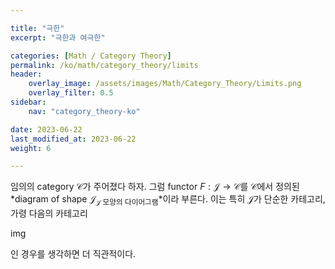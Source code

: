 ```yaml
---

title: "극한"
excerpt: "극한과 여극한"

categories: [Math / Category Theory]
permalink: /ko/math/category_theory/limits
header:
    overlay_image: /assets/images/Math/Category_Theory/Limits.png
    overlay_filter: 0.5
sidebar: 
    nav: "category_theory-ko"

date: 2023-06-22
last_modified_at: 2023-06-22
weight: 6

---
```


임의의 category $\mathcal{C}$가 주어졌다 하자. 그럼 functor $F:\mathcal{J}\rightarrow\mathcal{C}$를 $\mathcal{C}$에서 정의된 *diagram of shape $\mathcal{J}$<sub>$\mathcal{J}$ 모양의 다이어그램</sub>*이라 부른다. 이는 특히 $\mathcal{J}$가 단순한 카테고리, 가령 다음의 카테고리

img

인 경우를 생각하면 더 직관적이다. 